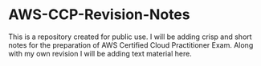 # AWS-CCP-Revision-Notes
This is a repository created for public use. I will be adding crisp and short notes for the preparation of AWS Certified Cloud Practitioner Exam. Along with my own revision I will be adding text material here. 

